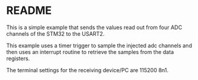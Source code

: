 # README

This is a simple example that sends the values read out from four ADC
channels of the STM32 to the USART2.

This example uses a timer trigger to sample the injected adc channels and
then uses an interrupt routine to retrieve the samples from the data registers.

The terminal settings for the receiving device/PC are 115200 8n1.

